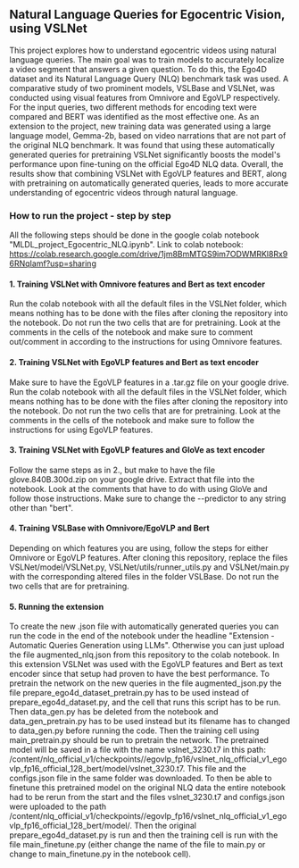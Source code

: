 ## Natural Language Queries for Egocentric Vision, using VSLNet

This project explores how to understand egocentric videos using natural language queries. The main goal was to train models to accurately localize a video segment that answers a given question. To do this, the Ego4D dataset and its Natural Language Query (NLQ) benchmark task was used. A comparative study of two prominent models, VSLBase and VSLNet, was conducted using visual features from Omnivore and EgoVLP respectively. For the input queries, two different methods for encoding text were compared and BERT was identified as the most effective one. As an extension to the project, new training data was generated using a large language model, Gemma-2b, based on video narrations that are not part of the original NLQ benchmark. It was found that using these automatically generated queries for pretraining VSLNet significantly boosts the model's performance upon fine-tuning on the official Ego4D NLQ data. Overall, the results show that combining VSLNet with EgoVLP features and BERT, along with pretraining on automatically generated queries, leads to more accurate understanding of egocentric videos through natural language.

### How to run the project - step by step
All the following steps should be done in the google colab notebook "MLDL_project_Egocentric_NLQ.ipynb". Link to colab notebook: https://colab.research.google.com/drive/1jm8BmMTGS9im7ODWMRKl8Rx96RNqIamf?usp=sharing
#### 1. Training VSLNet with Omnivore features and Bert as text encoder
Run the colab notebook with all the default files in the VSLNet folder, which means nothing has to be done with the files after cloning the repository into the     notebook. Do not run the two cells that are for pretraining. Look at the comments in the cells of the notebook and make sure to comment out/comment in according to the instructions for using Omnivore features. 
#### 2. Training VSLNet with EgoVLP features and Bert as text encoder
Make sure to have the EgoVLP features in a .tar.gz file on your google drive. Run the colab notebook with all the default files in the VSLNet folder, which means nothing has to be done with the files after cloning the repository into the notebook. Do not run the two cells that are for pretraining. Look at the comments in the cells of the notebook and make sure to follow the instructions for using EgoVLP features.
#### 3. Training VSLNet with EgoVLP features and GloVe as text encoder
Follow the same steps as in 2., but make to have the file glove.840B.300d.zip on your google drive. Extract that file into the notebook. Look at the comments that have to do with using GloVe and follow those instructions. Make sure to change the --predictor to any string other than "bert". 
#### 4. Training VSLBase with Omnivore/EgoVLP and Bert
Depending on which features you are using, follow the steps for either Omnivore or EgoVLP features. After cloning this repository, replace the files VSLNet/model/VSLNet.py, VSLNet/utils/runner_utils.py and VSLNet/main.py with the corresponding altered files in the folder VSLBase. Do not run the two cells that are for pretraining.
#### 5. Running the extension
To create the new .json file with automatically generated queries you can run the code in the end of the notebook under the headline "Extension - Automatic Queries Generation using LLMs". Otherwise you can just upload the file augmented_nlq.json from this repository to the colab notebook. In this extension VSLNet was used with the EgoVLP features and Bert as text encoder since that setup had proven to have the best performance. To pretrain the network on the new queries in the file augmented_json.py the file prepare_ego4d_dataset_pretrain.py has to be used instead of prepare_ego4d_dataset.py, and the cell that runs this script has to be run. Then data_gen.py has be deleted from the notebook and data_gen_pretrain.py has to be used instead but its filename has to changed to data_gen.py before running the code. Then the training cell using main_pretrain.py should be run to pretrain the network. The pretrained model will be saved in a file with the name vslnet_3230.t7 in this path: /content/nlq_official_v1/checkpoints//egovlp_fp16/vslnet_nlq_official_v1_egovlp_fp16_official_128_bert/model/vslnet_3230.t7. This file and the configs.json file in the same folder was downloaded. To then be able to finetune this pretrained model on the original NLQ data the entire notebook had to be rerun from the start and the files vslnet_3230.t7 and configs.json were uploaded to the path /content/nlq_official_v1/checkpoints//egovlp_fp16/vslnet_nlq_official_v1_egovlp_fp16_official_128_bert/model/. Then the original prepare_ego4d_dataset.py is run and then the training cell is run with the file main_finetune.py (either change the name of the file to main.py or change to main_finetune.py in the notebook cell). 

